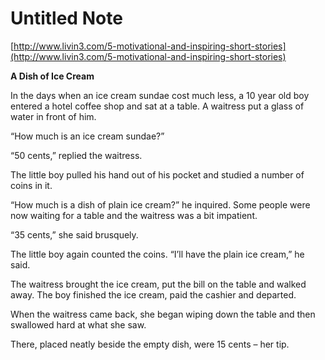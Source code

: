 # Untitled Note

[http://www.livin3.com/5-motivational-and-inspiring-short-stories](http://www.livin3.com/5-motivational-and-inspiring-short-stories)

**A Dish of Ice Cream**

In the days when an ice cream sundae cost much less, a 10 year old boy entered a hotel coffee shop and sat at a table. A waitress put a glass of water in front of him.

“How much is an ice cream sundae?”

“50 cents,” replied the waitress.

The little boy pulled his hand out of his pocket and studied a number of coins in it.

“How much is a dish of plain ice cream?” he inquired. Some people were now waiting for a table and the waitress was a bit impatient.

“35 cents,” she said brusquely.

The little boy again counted the coins. “I’ll have the plain ice cream,” he said.

The waitress brought the ice cream, put the bill on the table and walked away. The boy finished the ice cream, paid the cashier and departed.

When the waitress came back, she began wiping down the table and then swallowed hard at what she saw.

There, placed neatly beside the empty dish, were 15 cents – her tip.